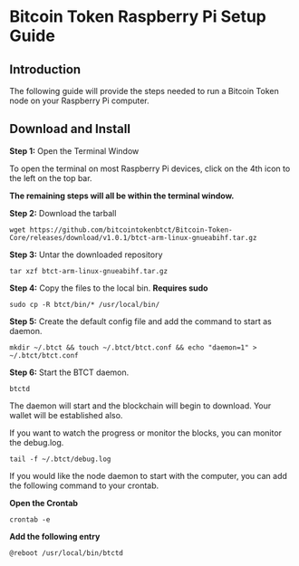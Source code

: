 Bitcoin Token Raspberry Pi Setup Guide
==========================

## Introduction

The following guide will provide the steps needed to run a Bitcoin Token node on your Raspberry Pi computer.

## Download and Install

**Step 1:** Open the Terminal Window

To open the terminal on most Raspberry Pi devices, click on the 4th icon to the left on the top bar.

**The remaining steps will all be within the terminal window.**

**Step 2:** Download the tarball
```
wget https://github.com/bitcointokenbtct/Bitcoin-Token-Core/releases/download/v1.0.1/btct-arm-linux-gnueabihf.tar.gz
```

**Step 3:** Untar the downloaded repository 
```
tar xzf btct-arm-linux-gnueabihf.tar.gz
```

**Step 4:** Copy the files to the local bin. **Requires sudo**
```
sudo cp -R btct/bin/* /usr/local/bin/
```

**Step 5:** Create the default config file and add the command to start as daemon.
```
mkdir ~/.btct && touch ~/.btct/btct.conf && echo "daemon=1" > ~/.btct/btct.conf
```

**Step 6:** Start the BTCT daemon.
```
btctd
```

The daemon will start and the blockchain will begin to download. Your wallet will be established also.

If you want to watch the progress or monitor the blocks, you can monitor the debug.log.

```
tail -f ~/.btct/debug.log
```

If you would like the node daemon to start with the computer, you can add the following command to your crontab.

**Open the Crontab**
```
crontab -e
```

**Add the following entry**
```
@reboot /usr/local/bin/btctd
```
